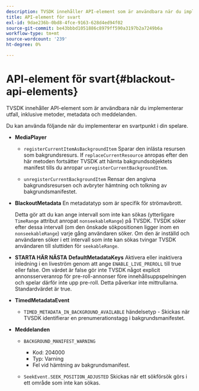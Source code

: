 ```yaml
---
description: TVSDK innehåller API-element som är användbara när du implementerar utfall, inklusive metoder, metadata och meddelanden.
title: API-element för svart
exl-id: 9dae236b-0bd8-4fce-9163-628d4ed94f02
source-git-commit: be43bbbd1051886c8979ff590a3197b2a7249b6a
workflow-type: tm+mt
source-wordcount: '239'
ht-degree: 0%

---
```


# API-element för svart{#blackout-api-elements}

TVSDK innehåller API-element som är användbara när du implementerar utfall, inklusive metoder, metadata och meddelanden.

Du kan använda följande när du implementerar en svartpunkt i din spelare.

* **MediaPlayer**

   * `registerCurrentItemAsBackgroundItem` Sparar den inlästa resursen som bakgrundsresurs. If `replaceCurrentResource` anropas efter den här metoden fortsätter TVSDK att hämta bakgrundsobjektets manifest tills du anropar `unregisterCurrentBackgroundItem`.

   * `unregisterCurrentBackgroundItem`  Rensar den angivna bakgrundsresursen och avbryter hämtning och tolkning av bakgrundsmanifestet.

* **BlackoutMetadata** En metadatatyp som är specifik för strömavbrott.

   Detta gör att du kan ange intervall som inte kan sökas (ytterligare `TimeRange` attribut anropat `nonseekableRange`) på TVSDK. TVSDK söker efter dessa intervall (om den önskade sökpositionen ligger inom en `nonseekableRange`) varje gång användaren söker. Om den är inställd och användaren söker i ett intervall som inte kan sökas tvingar TVSDK användaren till sluttiden för `seekableRange`.

* **STARTA HÄR NÄSTA** **DefaultMetadataKeys** Aktivera eller inaktivera inledning i en liveström genom att ange `ENABLE_LIVE_PREROLL` till true eller false. Om värdet är false gör inte TVSDK något explicit annonsserveranrop för pre-roll-annonser före innehållsuppspelningen och spelar därför inte upp pre-roll. Detta påverkar inte mittrullarna. Standardvärdet är true.

* **TimedMetadataEvent**

   * `TIMED_METADATA_IN_BACKGROUND_AVAILABLE` händelsetyp - Skickas när TVSDK identifierar en prenumerationstagg i bakgrundsmanifestet.

* **Meddelanden**

   * `BACKGROUND_MANIFEST_WARNING`

      * Kod: 204000
      * Typ: Varning
      * Fel vid hämtning av bakgrundsmanifest.
   * `SeekEvent.SEEK_POSITION_ADJUSTED` Skickas när ett sökförsök görs i ett område som inte kan sökas.
